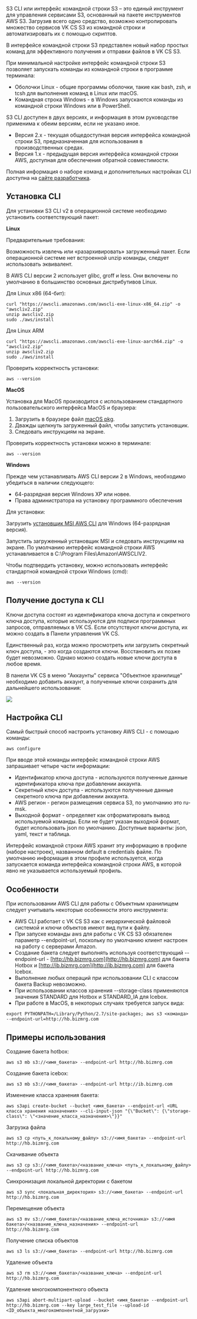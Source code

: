 S3 CLI или интерфейс командной строки S3 – это единый инструмент для управления сервисами S3, основанный на пакете инструментов AWS S3. Загрузив всего одно средство, возможно контролировать множество сервисов VK CS S3 из командной строки и автоматизировать их с помощью скриптов.

В интерфейсе командной строки S3 представлен новый набор простых команд для эффективного получения и отправки файлов в VK CS S3.

При минимальной настройке интерфейс командной строки S3 позволяет запускать команды из командной строки в программе терминала:

- Оболочки Linux - общие программы оболочки, такие как bash, zsh, и tcsh для выполнения команд в Linux или macOS.
- Командная строка Windows - в Windows запускаются команды из командной строки Windows или в PowerShell.

S3 CLI доступен в двух версиях, и информация в этом руководстве применима к обеим версиям, если не указано иное.

- Версия 2.x - текущая общедоступная версия интерфейса командной строки S3, предназначенная для использования в производственных средах.
- Версия 1.x - предыдущая версия интерфейса командной строки AWS, доступная для обеспечения обратной совместимости.

Полная информация о наборе команд и дополнительных настройках CLI доступна на [сайте разработчика](https://docs.aws.amazon.com/cli/index.html).

## Установка CLI

Для установки S3 CLI v2 в операционной системе необходимо установить соответствующий пакет:

**Linux**

Предварительные требования:

Возможность извлечь или «разархивировать» загруженный пакет. Если операционной системе нет встроенной unzip команды, следует использовать эквивалент.

В AWS CLI версии 2 использует glibc, groff и less. Они включены по умолчанию в большинство основных дистрибутивов Linux.

Для Linux x86 (64-бит):

```
curl "https://awscli.amazonaws.com/awscli-exe-linux-x86_64.zip" -o "awscliv2.zip"
unzip awscliv2.zip
sudo ./aws/install
```

Для Linux ARM

```
curl "https://awscli.amazonaws.com/awscli-exe-linux-aarch64.zip" -o "awscliv2.zip"
unzip awscliv2.zip
sudo ./aws/install
```

Проверить корректность установки:

```
aws --version
```

**MacOS**

Установка для MacOS производится с использованием стандартного пользовательского интерфейса MacOS и браузера:

1.  Загрузить в браузере файл [macOS pkg](https://awscli.amazonaws.com/AWSCLIV2.pkg).
2.  Дважды щелкнуть загруженный файл, чтобы запустить установщик.
3.  Следовать инструкциям на экране.

Проверить корректность установки можно в терминале:

```
aws --version
```

**Windows**

Прежде чем устанавливать AWS CLI версии 2 в Windows, необходимо убедиться в наличии следующего:

- 64-разрядная версия Windows XP или новее.
- Права администратора на установку программного обеспечения

Для установки:

Загрузить [установщик MSI AWS CLI](https://awscli.amazonaws.com/AWSCLIV2.msi) для Windows (64-разрядная версия).

Запустить загруженный установщик MSI и следовать инструкциям на экране. По умолчанию интерфейс командной строки AWS устанавливается в C:\\Program Files\\Amazon\\AWSCLIV2.

Чтобы подтвердить установку, можно использовать интерфейс стандартной командной строки Windows (cmd):

```
aws --version
```

## Получение доступа к CLI

Ключи доступа состоят из идентификатора ключа доступа и секретного ключа доступа, которые используются для подписи программных запросов, отправляемых в VK CS. Если отсутствуют ключи доступа, их можно создать в Панели управления VK CS.

Единственный раз, когда можно просмотреть или загрузить секретный ключ доступа, - это когда создаются ключи. Восстановить их позже будет невозможно. Однако можно создать новые ключи доступа в любое время.

В панели VK CS в меню "Аккаунты" сервиса "Объектное хранилище" необходимо добавить аккаунт, а полученные ключи сохранить для дальнейшего использования:

![](./assets/1598234121428-1598234121428.png)

## Настройка CLI

Самый быстрый способ настроить установку AWS CLI - с помощью команды:

```
aws configure
```

При вводе этой команды интерфейс командной строки AWS запрашивает четыре части информации:

- Идентификатор ключа доступа - используются полученные данные идентификатора ключа при добавлении аккаунта.
- Секретный ключ доступа - используются полученные данные секретного ключа при добавлении аккаунта.
- AWS регион - регион размещения сервиса S3, по умолчанию это ru-msk.
- Выходной формат - определяет как отформатировать вывод используемой команды. Если не будет указан выходной формат, будет использовать json по умолчанию. Доступные варианты: json, yaml, текст и таблица.

Интерфейс командной строки AWS хранит эту информацию в профиле (наборе настроек), названном default в credentials файле. По умолчанию информация в этом профиле используется, когда запускается команда интерфейса командной строки AWS, в которой явно не указывается используемый профиль.

## Особенности

При использовании AWS CLI для работы с Объектным хранилищем следует учитывать некоторые особенности этого инструмента:

- AWS CLI работает с VK CS S3 как с иерархической файловой системой и ключи объектов имеют вид пути к файлу.
- При запуске команды aws для работы с VK CS S3 обязателен параметр --endpoint-url, поскольку по умолчанию клиент настроен на работу с серверами Amazon.
- Создание бакета следует выполнять используя соответствующий --endpoint-url - [http://hb.bizmrg.com](http://hb.bizmrg.com) для бакета Hotbox и [http://ib.bizmrg.com](http://ib.bizmrg.com) для бакета Icebox.
- Выполнение любых операций при использовании CLI с классом бакета Backup невозможно.
- При использовании классов хранения --storage-class применяются значения STANDARD для Hotbox и STANDARD_IA для Icebox.
- При работе в MacOS, в некоторых случаях требуется запуск вида:

```
export PYTHONPATH=/Library/Python/2.7/site-packages; aws s3 <команда> --endpoint-url=http://hb.bizmrg.com
```

## Примеры использования

Создание бакета hotbox:

```
aws s3 mb s3://<имя_бакета> --endpoint-url http://hb.bizmrg.com
```

Создание бакета icebox:

```
aws s3 mb s3://<имя_бакета> --endpoint-url http://ib.bizmrg.com
```

Изменение класса хранения бакета:

```
aws s3api create-bucket --bucket <имя_бакета> --endpoint-url <URL класса хранения назначения> --cli-input-json "{\"Bucket\": {\"storage-class\": \"<значение_класса_назначения>\"}}"
```

Загрузка файла

```
aws s3 cp <путь_к_локальному_файлу> s3://<имя_бакета> --endpoint-url http://hb.bizmrg.com
```

Скачивание объекта

```
aws s3 cp s3://<имя_бакета>/<название_ключа> <путь_к_локальному_файлу> --endpoint-url http://hb.bizmrg.com
```

Синхронизация локальной директории с бакетом

```
aws s3 sync <локальная_директория> s3://<имя_бакета> --endpoint-url http://hb.bizmrg.com
```

Перемещение объекта

```
aws s3 mv s3://<имя_бакета>/<название_ключа_источника> s3://<имя бакета>/<название_ключа_назначения> --endpoint-url http://hb.bizmrg.com
```

Получение списка объектов

```
aws s3 ls s3://<имя_бакета> --endpoint-url http://hb.bizmrg.com
```

Удаление объекта

```
aws s3 rm s3://<имя_бакета>/<название_ключа> --endpoint-url http://hb.bizmrg.com
```

Удаление многокомпонентного объекта

```
aws s3api abort-multipart-upload --bucket <имя_бакета> --endpoint-url http://hb.bizmrg.com --key large_test_file --upload-id <ID_объекта_многокомпонентной_загрузки>
```
